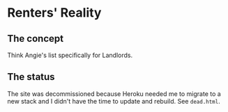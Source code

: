 # Renters' Reality

## The concept

Think Angie's list specifically for Landlords.

## The status

The site was decommissioned because Heroku needed me to migrate to a new stack
and I didn't have the time to update and rebuild. See `dead.html`.
